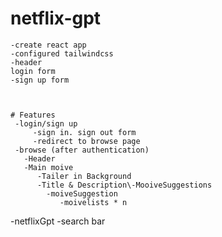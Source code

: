 # netflix-gpt

    -create react app
    -configured tailwindcss
    -header
    login form
    -sign up form



    # Features
     -login/sign up
         -sign in. sign out form
         -redirect to browse page
     -browse (after authentication)
       -Header
       -Main moive
          -Tailer in Background
          -Title & Description\-MooiveSuggestions
            -moiveSuggestion
               -moivelists * n

-netflixGpt
-search bar
